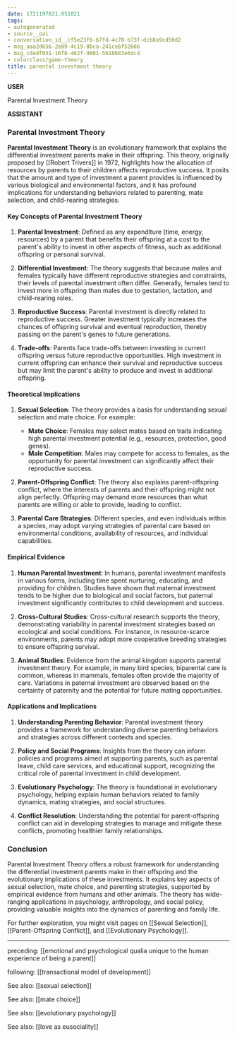 ```yaml
---
date: 1721197821.851021
tags:
- autogenerated
- source__oai
- conversation_id__cf5e23f6-67fd-4c78-b73f-dcb8a9cd50d2
- msg_aaa2d656-2e89-4c19-8bca-241ce6f5266b
- msg_cdadf031-16f8-462f-9801-5610683e6dcd
- colorclass/game-theory
title: parental investment theory
---
```


**USER**

Parental Investment Theory


**ASSISTANT**

### Parental Investment Theory

**Parental Investment Theory** is an evolutionary framework that explains the differential investment parents make in their offspring. This theory, originally proposed by [[Robert Trivers]] in 1972, highlights how the allocation of resources by parents to their children affects reproductive success. It posits that the amount and type of investment a parent provides is influenced by various biological and environmental factors, and it has profound implications for understanding behaviors related to parenting, mate selection, and child-rearing strategies.

#### Key Concepts of Parental Investment Theory

1. **Parental Investment**: Defined as any expenditure (time, energy, resources) by a parent that benefits their offspring at a cost to the parent's ability to invest in other aspects of fitness, such as additional offspring or personal survival.

2. **Differential Investment**: The theory suggests that because males and females typically have different reproductive strategies and constraints, their levels of parental investment often differ. Generally, females tend to invest more in offspring than males due to gestation, lactation, and child-rearing roles.

3. **Reproductive Success**: Parental investment is directly related to reproductive success. Greater investment typically increases the chances of offspring survival and eventual reproduction, thereby passing on the parent's genes to future generations.

4. **Trade-offs**: Parents face trade-offs between investing in current offspring versus future reproductive opportunities. High investment in current offspring can enhance their survival and reproductive success but may limit the parent's ability to produce and invest in additional offspring.

#### Theoretical Implications

1. **Sexual Selection**: The theory provides a basis for understanding sexual selection and mate choice. For example:
   - **Mate Choice**: Females may select mates based on traits indicating high parental investment potential (e.g., resources, protection, good genes).
   - **Male Competition**: Males may compete for access to females, as the opportunity for parental investment can significantly affect their reproductive success.

2. **Parent-Offspring Conflict**: The theory also explains parent-offspring conflict, where the interests of parents and their offspring might not align perfectly. Offspring may demand more resources than what parents are willing or able to provide, leading to conflict.

3. **Parental Care Strategies**: Different species, and even individuals within a species, may adopt varying strategies of parental care based on environmental conditions, availability of resources, and individual capabilities.

#### Empirical Evidence

1. **Human Parental Investment**: In humans, parental investment manifests in various forms, including time spent nurturing, educating, and providing for children. Studies have shown that maternal investment tends to be higher due to biological and social factors, but paternal investment significantly contributes to child development and success.

2. **Cross-Cultural Studies**: Cross-cultural research supports the theory, demonstrating variability in parental investment strategies based on ecological and social conditions. For instance, in resource-scarce environments, parents may adopt more cooperative breeding strategies to ensure offspring survival.

3. **Animal Studies**: Evidence from the animal kingdom supports parental investment theory. For example, in many bird species, biparental care is common, whereas in mammals, females often provide the majority of care. Variations in paternal investment are observed based on the certainty of paternity and the potential for future mating opportunities.

#### Applications and Implications

1. **Understanding Parenting Behavior**: Parental investment theory provides a framework for understanding diverse parenting behaviors and strategies across different contexts and species.

2. **Policy and Social Programs**: Insights from the theory can inform policies and programs aimed at supporting parents, such as parental leave, child care services, and educational support, recognizing the critical role of parental investment in child development.

3. **Evolutionary Psychology**: The theory is foundational in evolutionary psychology, helping explain human behaviors related to family dynamics, mating strategies, and social structures.

4. **Conflict Resolution**: Understanding the potential for parent-offspring conflict can aid in developing strategies to manage and mitigate these conflicts, promoting healthier family relationships.

### Conclusion

Parental Investment Theory offers a robust framework for understanding the differential investment parents make in their offspring and the evolutionary implications of these investments. It explains key aspects of sexual selection, mate choice, and parenting strategies, supported by empirical evidence from humans and other animals. The theory has wide-ranging applications in psychology, anthropology, and social policy, providing valuable insights into the dynamics of parenting and family life.

For further exploration, you might visit pages on [[Sexual Selection]], [[Parent-Offspring Conflict]], and [[Evolutionary Psychology]].


---

preceding: [[emotional and psychological qualia unique to the human experience of being a parent]]  


following: [[transactional model of development]]

See also: [[sexual selection]]


See also: [[mate choice]]


See also: [[evolutionary psychology]]


See also: [[love as eusociality]]